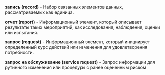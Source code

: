 
**запись (record)** - Набор связанных элементов данных, рассматриваемых как единица.

**отчет (report)** - Информационный элемент, который описывает результаты таких мероприятий, как исследования, наблюдения, оценки или испытания.

**запрос (request)** - Информационный элемент, который инициирует определенный курс действий или изменения для удовлетворения потребности.

**запрос на обслуживание (service request)** - Запрос информации для рутинного изменения или процедуры с ранее оцененным риском
